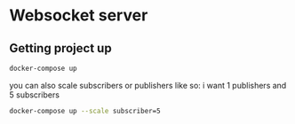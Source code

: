 # Websocket server

## Getting project up
```bash
docker-compose up
```

you can also scale subscribers or publishers like so:
i want 1 publishers and 5 subscribers

```bash
docker-compose up --scale subscriber=5
```